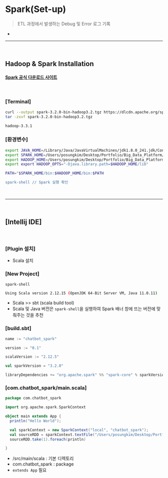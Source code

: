 # Spark(Set-up)
> ETL 과정에서 발생하는 Debug 및 Error 로그 기록
* 

<hr>
<br>

## Hadoop & Spark Installation
#### [Spark 공식 다운로드 사이트](https://spark.apache.org/downloads.html)

<br>

### [Terminal]
```zsh
curl --output spark-3.2.0-bin-hadoop3.2.tgz https://dlcdn.apache.org/spark/spark-3.2.0/spark-3.2.0-bin-hadoop3.2.tgz
tar -zxvf spark-3.2.0-bin-hadoop3.2.tgz

hadoop-3.3.1
```

### [환경변수]
```zsh
export JAVA_HOME=/Library/Java/JavaVirtualMachines/jdk1.8.0_241.jdk/Contents/Home
export SPARK_HOME=/Users/posungkim/Desktop/Portfolio/Big_Data_Platform/Spark/spark-3.2.0-bin-hadoop3.2
export HADOOP_HOME=/Users/posungkim/Desktop/Portfolio/Big_Data_Platform/Hadoop/hadoop-3.3.1
export export HADOOP_OPTS="-Djava.library.path=$HADOOP_HOME/lib"

PATH="$SPARK_HOME/bin:$HADOOP_HOME/bin:$PATH

spark-shell // Spark 실행 확인
```

<br>
<hr>
<br>

## [Intellij IDE]
#### 

<br>

### [Plugin 설치]
* Scala 설치

### [New Project]
```bash
spark-shell

Using Scala version 2.12.15 (OpenJDK 64-Bit Server VM, Java 11.0.11)
```
* Scala >> sbt (scala build tool)
* Scala 및 Java 버전은 `spark-shell`을 실행하여 Spark 배너 창에 뜨는 버전에 맞춰주는 것을 추천

### [build.sbt]
```scala
name := "chatbot_spark"

version := "0.1"

scalaVersion := "2.12.5"

val sparkVersion = "3.2.0"

libraryDependencies += "org.apache.spark" %% "spark-core" % sparkVersion
```

### [com.chatbot_spark/main.scala]
```scala
package com.chatbot_spark

import org.apache.spark.SparkContext

object main extends App {
  println("Hello World");

  val sparkContext = new SparkContext("local", "chatbot_spark");
  val sourceRDD = sparkContext.textFile("/Users/posungkim/Desktop/Portfolio/Big_Data_Platform/Files/words.txt")
  sourceRDD.take(1).foreach(println)

}
```
* /src/main/scala : 기본 디렉토리
* com.chatbot_spark : package
* `extends App` 필요
